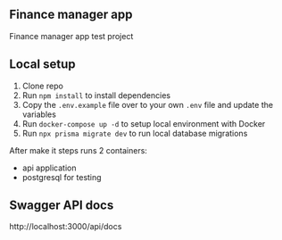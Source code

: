 ## Finance manager app

Finance manager app test project

## Local setup

1. Clone repo
2. Run `npm install` to install dependencies
3. Copy the `.env.example` file over to your own `.env` file and update the variables
4. Run `docker-compose up -d` to setup local environment with Docker
5. Run `npx prisma migrate dev` to run local database migrations

After make it steps runs 2 containers:

- api application
- postgresql for testing

## Swagger API docs

http://localhost:3000/api/docs
